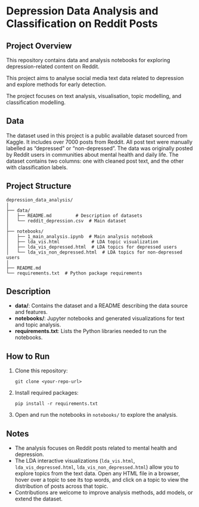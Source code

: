 # Depression Data Analysis and Classification on Reddit Posts

## Project Overview

This repository contains data and analysis notebooks for exploring depression-related content on Reddit. 

This project aims to analyse social media text data related to depression and explore methods for early detection.

The project focuses on text analysis, visualisation, topic modelling, and classification modelling.

## Data

The dataset used in this project is a public available dataset sourced from Kaggle. It includes over 7000 posts from Reddit. All post text were manually labelled as “depressed” or “non-depressed”. The data was originally posted by Reddit users in communities about mental health and daily life. The dataset contains two columns: one with cleaned post text, and the other with classification labels.

## Project Structure

```
depression_data_analysis/
│
├── data/
│   ├── README.md         # Description of datasets
│   └── reddit_depression.csv  # Main dataset
│
├── notebooks/
│   ├── 1_main_analysis.ipynb  # Main analysis notebook
│   ├── lda_vis.html            # LDA topic visualization
│   ├── lda_vis_depressed.html  # LDA topics for depressed users
│   └── lda_vis_non_depressed.html  # LDA topics for non-depressed users
│
├── README.md
└── requirements.txt  # Python package requirements
```

## Description

- **data/**: Contains the dataset and a README describing the data source and features.
- **notebooks/**: Jupyter notebooks and generated visualizations for text and topic analysis.
- **requirements.txt**: Lists the Python libraries needed to run the notebooks.

## How to Run

1. Clone this repository:

   ```
   git clone <your-repo-url>
   ```

2. Install required packages:

   ```
   pip install -r requirements.txt
   ```

3. Open and run the notebooks in `notebooks/` to explore the analysis.

## Notes

- The analysis focuses on Reddit posts related to mental health and depression.
- The LDA interactive visualizations (`lda_vis.html`, `lda_vis_depressed.html`, `lda_vis_non_depressed.html`) allow you to explore topics from the text data. Open any HTML file in a browser, hover over a topic to see its top words, and click on a topic to view the distribution of posts across that topic.
- Contributions are welcome to improve analysis methods, add models, or extend the dataset.


